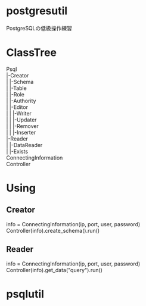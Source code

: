 # postgresutil  
PostgreSQLの低級操作練習

# ClassTree
Psql  
|-Creator  
|    |-Schema  
|    |-Table  
|    |-Role  
|    |-Authority  
|    |-Editor  
|    |    |-Writer  
|    |    |-Updater  
|    |    |-Remover  
|    |    |-Inserter  
|-Reader  
|    |-DataReader  
|    |-Exists  
ConnectingInformation  
Controller  

# Using
## Creator
info = ConnectingInformation(ip, port, user, password)  
Controller(info).create_schema().run()

## Reader
info = ConnectingInformation(ip, port, user, password)  
Controller(info).get_data("query").run()
# psqlutil
